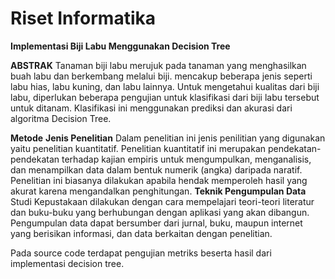 # Riset Informatika
**Implementasi Biji Labu Menggunakan Decision Tree**

**ABSTRAK**
Tanaman biji labu merujuk pada tanaman yang menghasilkan buah labu dan berkembang melalui biji. 
mencakup beberapa jenis seperti labu hias, labu kuning, dan labu lainnya. Untuk mengetahui kualitas dari 
biji labu, diperlukan beberapa pengujian untuk klasifikasi dari biji labu tersebut untuk ditanam. Klasifikasi 
ini menggunakan prediksi dan akurasi dari algoritma Decision Tree.

**Metode**
**Jenis Penelitian**
Dalam penelitian ini jenis penilitian yang digunakan yaitu penelitian kuantitatif. Penelitian 
kuantitatif ini merupakan pendekatan-pendekatan terhadap kajian empiris untuk mengumpulkan, 
menganalisis, dan menampilkan data dalam bentuk numerik (angka) daripada naratif. Penelitian 
ini biasanya dilakukan apabila hendak memperoleh hasil yang akurat karena mengandalkan 
penghitungan. 
**Teknik Pengumpulan Data**
Studi Kepustakaan dilakukan dengan cara mempelajari teori-teori literatur dan buku-buku 
yang berhubungan dengan aplikasi yang akan dibangun. Pengumpulan data dapat bersumber dari 
jurnal, buku, maupun internet yang berisikan informasi, dan data berkaitan dengan penelitian. 

Pada source code terdapat pengujian metriks beserta hasil dari implementasi decision tree.
